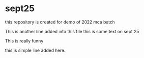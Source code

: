# sept25
this repository is created for demo of 2022 mca batch

This is another line added into this file
this is some text on sept 25

This is really funny

this is simple line added here.